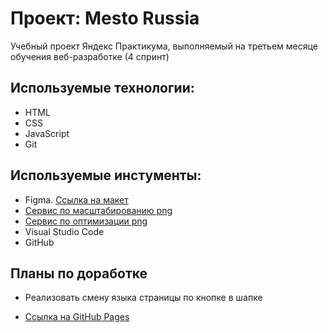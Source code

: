 # Проект: Mesto Russia

Учебный проект Яндекс Практикума, выполняемый на третьем месяце обучения веб-разработке (4 спринт)

## Используемые технологии:
* HTML
* CSS
* JavaScript
* Git

## Используемые инстументы:
* Figma. [Ссылка на макет](https://www.figma.com/file/2cn9N9jSkmxD84oJik7xL7/JavaScript.-Sprint-4?node-id=0%3A1)
* [Сервис по масштабированию png](https://www.iloveimg.com/resize-image/resize-png)
* [Сервис по оптимизации png](tinypng.com)
* Visual Studio Code
* GitHub

## Планы по доработке
* Реализовать смену языка страницы по кнопке в шапке

* [Ссылка на GitHub Pages](https://uvaleks.github.io/mesto/)
